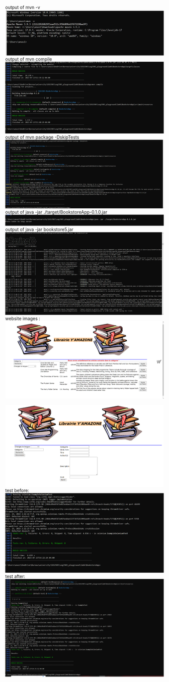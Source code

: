 output of mvn -v
<br> ![image](img/lab6-1.PNG) <br>
output of mvn compile
<br> ![image](img/lab6-2.PNG) <br>
output of mvn package -DskipTests
<br> ![image](img/lab6-3.PNG) <br>
output of java -jar ./target/BookstoreApp-0.1.0.jar
<br> ![image](img/lab6-4.PNG) <br>
output of java -jar bookstore5.jar
<br> ![image](img/lab6-5.PNG) <br>
website images :
<br> ![image](img/lab6-6.PNG) <br>
<br> ![image](img/lab6-7.PNG) <br>
test before:
<br> ![image](img/lab6-8.PNG) <br>
test after:
<br> ![image](img/lab6-9.PNG) <br>